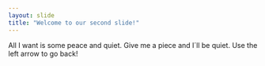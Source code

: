 ```yaml
---
layout: slide
title: "Welcome to our second slide!"
---
```

All I want is some peace and quiet. Give me a piece and I´ll be quiet.
Use the left arrow to go back!
